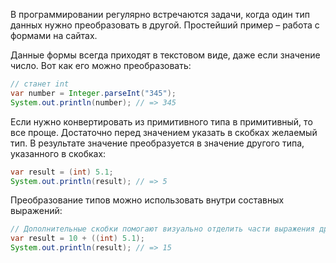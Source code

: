 В программировании регулярно встречаются задачи, когда один тип данных нужно преобразовать в другой. Простейший пример – работа с формами на сайтах.

Данные формы всегда приходят в текстовом виде, даже если значение число. Вот как его можно преобразовать:

```java
// станет int
var number = Integer.parseInt("345");
System.out.println(number); // => 345
```

Если нужно конвертировать из примитивного типа в примитивный, то все проще. Достаточно перед значением указать в скобках желаемый тип. В результате значение преобразуется в значение другого типа, указанного в скобках:

```java
var result = (int) 5.1;
System.out.println(result); // => 5
```

Преобразование типов можно использовать внутри составных выражений:

```java
// Дополнительные скобки помогают визуально отделить части выражения друг от друга
var result = 10 + ((int) 5.1);
System.out.println(result); // => 15
```
